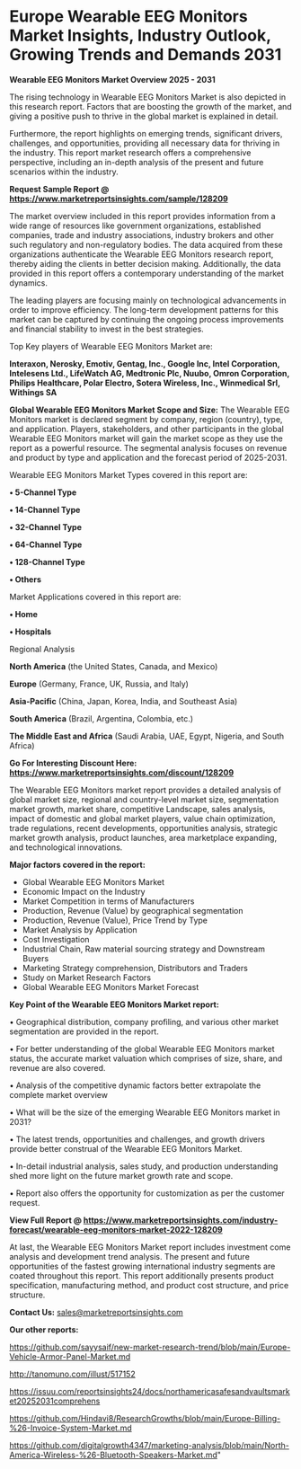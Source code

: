 # Europe Wearable EEG Monitors Market Insights, Industry Outlook, Growing Trends and Demands 2031

<Strong> Wearable EEG Monitors Market Overview 2025 - 2031</strong>

The rising technology in Wearable EEG Monitors Market is also depicted in this research report. Factors that are boosting the growth of the market, and giving a positive push to thrive in the global market is explained in detail.

Furthermore, the report highlights on emerging trends, significant drivers, challenges, and opportunities, providing all necessary data for thriving in the industry. This report market research offers a comprehensive perspective, including an in-depth analysis of the present and future scenarios within the industry.

<strong>Request Sample Report @ <a href=https://www.marketreportsinsights.com/sample/128209>https://www.marketreportsinsights.com/sample/128209</a></strong>

The market overview included in this report provides information from a wide range of resources like government organizations, established companies, trade and industry associations, industry brokers and other such regulatory and non-regulatory bodies. The data acquired from these organizations authenticate the Wearable EEG Monitors research report, thereby aiding the clients in better decision making. Additionally, the data provided in this report offers a contemporary understanding of the market dynamics.

The leading players are focusing mainly on technological advancements in order to improve efficiency. The long-term development patterns for this market can be captured by continuing the ongoing process improvements and financial stability to invest in the best strategies.

Top Key players of Wearable EEG Monitors Market are:

<strong>Interaxon, Nerosky, Emotiv, Gentag, Inc., Google Inc, Intel Corporation, Intelesens Ltd., LifeWatch AG, Medtronic Plc, Nuubo, Omron Corporation, Philips Healthcare, Polar Electro, Sotera Wireless, Inc., Winmedical Srl, Withings SA</strong>

<strong><b>Global Wearable EEG Monitors Market Scope and Size:</b></strong>
The Wearable EEG Monitors market is declared segment by company, region (country), type, and application. Players, stakeholders, and other participants in the global Wearable EEG Monitors market will gain the market scope as they use the report as a powerful resource. The segmental analysis focuses on revenue and product by type and application and the forecast period of 2025-2031.

Wearable EEG Monitors Market Types covered in this report are:

<strong>• 5-Channel Type

• 14-Channel Type

• 32-Channel Type

• 64-Channel Type

• 128-Channel Type

• Others</strong>

Market Applications covered in this report are:

<strong>• Home

• Hospitals</strong> 

Regional Analysis

<strong>North America</strong> (the United States, Canada, and Mexico)

<strong>Europe</strong> (Germany, France, UK, Russia, and Italy)

<strong>Asia-Pacific</strong> (China, Japan, Korea, India, and Southeast Asia)

<strong>South America</strong> (Brazil, Argentina, Colombia, etc.)

<strong>The Middle East and Africa</strong> (Saudi Arabia, UAE, Egypt, Nigeria, and South Africa)

<strong>Go For Interesting Discount Here: <a href=https://www.marketreportsinsights.com/discount/128209>https://www.marketreportsinsights.com/discount/128209</a></strong>

The Wearable EEG Monitors market report provides a detailed analysis of global market size, regional and country-level market size, segmentation market growth, market share, competitive Landscape, sales analysis, impact of domestic and global market players, value chain optimization, trade regulations, recent developments, opportunities analysis, strategic market growth analysis, product launches, area marketplace expanding, and technological innovations.

<strong><b>Major factors covered in the report:</b></strong>
<ul>
  <li>Global Wearable EEG Monitors Market </li>
  <li>Economic Impact on the Industry</li>
  <li>Market Competition in terms of Manufacturers</li>
  <li>Production, Revenue (Value) by geographical segmentation</li>
  <li>Production, Revenue (Value), Price Trend by Type</li>
  <li>Market Analysis by Application</li>
  <li>Cost Investigation</li>
  <li>Industrial Chain, Raw material sourcing strategy and Downstream Buyers</li>
  <li>Marketing Strategy comprehension, Distributors and Traders</li>
  <li>Study on Market Research Factors</li>
  <li>Global Wearable EEG Monitors Market Forecast</li>
</ul>

<strong><b>Key Point of the Wearable EEG Monitors Market report:</b></strong>

• Geographical distribution, company profiling, and various other market segmentation are provided in the report.

• For better understanding of the global Wearable EEG Monitors market status, the accurate market valuation which comprises of size, share, and revenue are also covered.

• Analysis of the competitive dynamic factors better extrapolate the complete market overview

• What will be the size of the emerging Wearable EEG Monitors market in 2031?

• The latest trends, opportunities and challenges, and growth drivers provide better construal of the Wearable EEG Monitors Market.

• In-detail industrial analysis, sales study, and production understanding shed more light on the future market growth rate and scope.

• Report also offers the opportunity for customization as per the customer request.

<strong><b>View Full Report @ <a href=https://www.marketreportsinsights.com/industry-forecast/wearable-eeg-monitors-market-2022-128209>https://www.marketreportsinsights.com/industry-forecast/wearable-eeg-monitors-market-2022-128209</a></b></strong>


At last, the Wearable EEG Monitors Market report includes investment come analysis and development trend analysis. The present and future opportunities of the fastest growing international industry segments are coated throughout this report. This report additionally presents product specification, manufacturing method, and product cost structure, and price structure.

<strong>Contact Us:</strong>
sales@marketreportsinsights.com

<strong>Our other reports:</strong>

<a href=https://github.com/sayysaif/new-market-research-trend/blob/main/Europe-Vehicle-Armor-Panel-Market.md>https://github.com/sayysaif/new-market-research-trend/blob/main/Europe-Vehicle-Armor-Panel-Market.md</a>

<a href=http://tanomuno.com/illust/517152>http://tanomuno.com/illust/517152</a>

<a href=https://issuu.com/reportsinsights24/docs/northamericasafesandvaultsmarket20252031comprehens>https://issuu.com/reportsinsights24/docs/northamericasafesandvaultsmarket20252031comprehens</a>

<a href=https://github.com/Hindavi8/ResearchGrowths/blob/main/Europe-Billing-%26-Invoice-System-Market.md>https://github.com/Hindavi8/ResearchGrowths/blob/main/Europe-Billing-%26-Invoice-System-Market.md</a>

<a href=https://github.com/digitalgrowth4347/marketing-analysis/blob/main/North-America-Wireless-%26-Bluetooth-Speakers-Market.md>https://github.com/digitalgrowth4347/marketing-analysis/blob/main/North-America-Wireless-%26-Bluetooth-Speakers-Market.md</a>"
